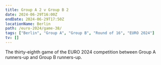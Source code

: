 ```yaml
---
title: Group A 2 v Group B 2
date: 2024-06-29T16:00Z
endDate: 2024-06-29T17:50Z
locationName: Berlin
path: /euro-2024/game-38/
tags: ["Berlin", "Group A", "Group B", "Round of 16", "EURO 2024"]
tv: []
---
```


The thirty-eighth game of the EURO 2024 competition between Group A runners-up and Group B runners-up.
